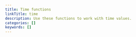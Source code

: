 ```yaml
---
title: Time functions
linkTitle: time
description: Use these functions to work with time values.
categories: []
keywords: []
---
```

